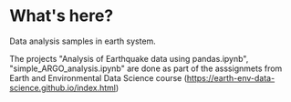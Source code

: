 # What's here?
Data analysis samples in earth system.

The projects "Analysis of Earthquake data using pandas.ipynb", "simple_ARGO_analysis.ipynb" are done as part of the asssignmets from Earth and Environmental Data Science course (https://earth-env-data-science.github.io/index.html)





